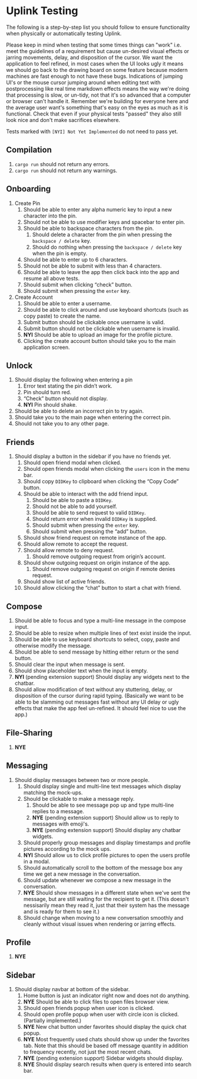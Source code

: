 # Uplink Testing

The following is a step-by-step list you should follow to ensure functionality when physically or automatically testing Uplink.

Please keep in mind when testing that some times things can "work" i.e. meet the guidelines of a requirement but cause un-desired visual effects or jarring movements, delay, and disposition of the cursor. We want the application to feel refined, in most cases when the UI looks ugly it means we should go back to the drawing board on some feature because modern machines are fast enough to not have these bugs. Indications of jumping UI's or the mouse cursor jumping around when editing text with postprocessing like real time markdown effects means the way we're doing that processing is slow, or un-tidy, not that it's so advanced that a computer or browser can't handle it. Remember we're building for everyone here and the average user want's something that's easy on the eyes as much as it is functional. Check that even if your physical tests "passed" they also still look nice and don't make sacrifices elsewhere.

Tests marked with `[NYI] Not Yet Implemented` do not need to pass yet.

## Compilation

1. `cargo run` should not return any errors.
2. `cargo run` should not return any warnings.

## Onboarding

1. Create Pin
    1. Should be able to enter any alpha numeric key to input a new character into the pin.
    2. Should not be able to use modifier keys and spacebar to enter pin.
    3. Should be able to backspace characters from the pin.
        1. Should delete a character from the pin when pressing the `backspace / delete` key.
        2. Should do nothing when pressing the `backspace / delete` key when the pin is empty.
    4. Should be able to enter up to 6 characters.
    5. Should not be able to submit with less than 4 characters.
    6. Should be able to leave the app then click back into the app and resume all above tests.
    7. Should submit when clicking “check” button.
    8. Should submit when pressing the `enter` key.
2. Create Account
    1. Should be able to enter a username.
    2. Should be able to click around and use keyboard shortcuts (such as copy paste) to create the name.
    3. Submit button should be clickable once username is valid.
    4. Submit button should not be clickable when username is invalid.
    5. **NYI** Should be able to upload an image for the profile picture.
    6. Clicking the create account button should take you to the main application screen.

## Unlock

1. Should display the following when entering a pin
    1. Error text stating the pin didn’t work.
    2. Pin should turn red.
    3. “Check” button should not display.
    4. **NYI** Pin should shake.
2. Should be able to delete an incorrect pin to try again.
3. Should take you to the main page when entering the correct pin.
4. Should not take you to any other page.

## Friends

1. Should display a button in the sidebar if you have no friends yet.
    1. Should open friend modal when clicked.
    2. Should open friends modal when clicking the `users` icon in the menu bar.
    3. Should copy `DIDKey` to clipboard when clicking the “Copy Code” button.
    4. Should be able to interact with the add friend input.
        1. Should be able to paste a `DIDKey`.
        2. Should not be able to add yourself.
        3. Should be able to send request to valid `DIDKey`.
        4. Should return error when invalid `DIDKey` is supplied.
        5. Should submit when pressing the `enter` key.
        6. Should submit when pressing the “add” button.
    5. Should show friend request on remote instance of the app.
    6. Should allow remote to accept the request.
    7. Should allow remote to deny request.
        1. Should remove outgoing request from origin’s account.
    8. Should show outgoing request on origin instance of the app.
        1. Should remove outgoing request on origin if remote denies request.
    9. Should show list of active friends.
    10. Should allow clicking the “chat” button to start a chat with friend.

## Compose

1. Should be able to focus and type a multi-line message in the compose input.
2. Should be able to resize when multiple lines of text exist inside the input.
3. Should be able to use keyboard shortcuts to select, copy, paste and otherwise modify the message.
4. Should be able to send message by hitting either return or the send button.
5. Should clear the input when message is sent.
6. Should show placeholder text when the input is empty.
7. **NYI** (pending extension support) Should display any widgets next to the chatbar.
8. Should allow modification of text without any stuttering, delay, or disposition of the cursor during rapid typing. (Basically we want to be able to be slamming out messages fast without any UI delay or ugly effects that make the app feel un-refined. It should feel nice to use the app.)

## File-Sharing

1. **NYE**

## Messaging

1. Should display messages between two or more people.
    1. Should display single and multi-line text messages which display matching the mock-ups.
    2. Should be clickable to make a message reply.
        1. Should be able to see message pop up and type multi-line replies to a message.
        2. **NYE** (pending extension support) Should allow us to reply to messages with emoji's.
        3. **NYE** (pending extension support) Should display any chatbar widgets.
    3. Should properly group messages and display timestamps and profile pictures according to the mock ups.
    4. **NYI** Should allow us to click profile pictures to open the users profile in a modal.
    5. Should automatically scroll to the bottom of the message box any time we get a new message in the conversation.
    6. Should update whenever we compose a new message in the conversation.
    7. **NYE** Should show messages in a different state when we've sent the message, but are still waiting for the recipient to get it. (This doesn't nessisarily mean they read it, just that their system has the message and is ready for them to see it.)
    8. Should change when moving to a new conversation smoothly and cleanly without visual issues when rendering or jarring effects.

## Profile

1. **NYE**

## Sidebar

1. Should display navbar at bottom of the sidebar.
    1. Home button is just an indicator right now and does not do anything.
    2. **NYE** Should be able to click files to open files browser view.
    3. Should open friends popup when user icon is clicked.
    4. Should open profile popup when user with circle icon is clicked. (Partially implemented.)
    5. **NYE** New chat button under favorites should display the quick chat popup.
    6. **NYE** Most frequently used chats should show up under the favorites tab. Note that this should be based off message quantity in addition to frequency recently, not just the most recent chats.
    7. **NYE** (pending extension support) Sidebar widgets should display.
    8. **NYE** Should display search results when query is entered into search bar.
